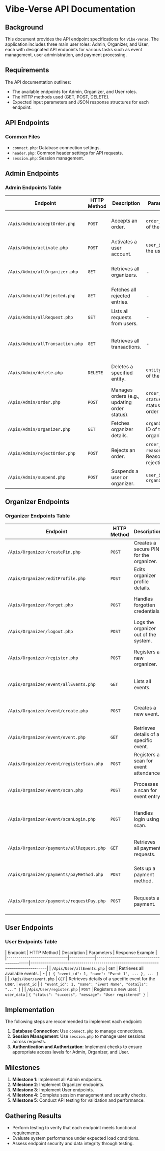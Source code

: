 # Vibe-Verse API Documentation

## Background

This document provides the API endpoint specifications for `Vibe-Verse`. The application includes three main user roles: Admin, Organizer, and User, each with designated API endpoints for various tasks such as event management, user administration, and payment processing.

## Requirements

The API documentation outlines:
- The available endpoints for Admin, Organizer, and User roles.
- The HTTP methods used (GET, POST, DELETE).
- Expected input parameters and JSON response structures for each endpoint.

## API Endpoints

### Common Files
- `connect.php`: Database connection settings.
- `header.php`: Common header settings for API requests.
- `session.php`: Session management.

## Admin Endpoints

### Admin Endpoints Table

| Endpoint                       | HTTP Method | Description                              | Parameters                        | Response Example                                               |
|--------------------------------|-------------|------------------------------------------|-----------------------------------|--------------------------------------------------------------|
| `/Apis/Admin/acceptOrder.php` | `POST`      | Accepts an order.                        | `order_id`: ID of the order      | `{ "status": "success", "message": "Order accepted successfully" }` |
| `/Apis/Admin/activate.php`    | `POST`      | Activates a user account.               | `user_id`: ID of the user        | `{ "status": "success", "message": "User activated" }`      |
| `/Apis/Admin/allOrganizer.php` | `GET`       | Retrieves all organizers.                | -                                 | `[ { "organizer_id": 1, "name": "Organizer 1" }, ... ]`    |
| `/Apis/Admin/allRejected.php`  | `GET`       | Fetches all rejected entries.           | -                                 | `[ { "entry_id": 1, "reason": "Rejected due to..." }, ... ]` |
| `/Apis/Admin/allRequest.php`   | `GET`       | Lists all requests from users.          | -                                 | `[ { "request_id": 1, "description": "Request details" }, ... ]` |
| `/Apis/Admin/allTransaction.php`| `GET`       | Retrieves all transactions.              | -                                 | `[ { "transaction_id": 1, "amount": 100, "status": "completed" }, ... ]` |
| `/Apis/Admin/delete.php`       | `DELETE`    | Deletes a specified entity.             | `entity_id`: ID of the entity    | `{ "status": "success", "message": "Entity deleted" }`      |
| `/Apis/Admin/order.php`        | `POST`      | Manages orders (e.g., updating order status). | `order_id`, `status`: New status for the order | `{ "status": "success", "message": "Order updated" }`        |
| `/Apis/Admin/organizer.php`    | `GET`       | Fetches organizer details.               | `organizer_id`: ID of the organizer | `{ "organizer_id": 1, "name": "Organizer Name", ... }`      |
| `/Apis/Admin/rejectOrder.php`  | `POST`      | Rejects an order.                       | `order_id`, `reason`: Reason for rejection | `{ "status": "success", "message": "Order rejected" }`       |
| `/Apis/Admin/suspend.php`      | `POST`      | Suspends a user or organizer.           | `user_id` or `organizer_id`     | `{ "status": "success", "message": "User suspended" }`      |

## Organizer Endpoints

### Organizer Endpoints Table

| Endpoint                                 | HTTP Method | Description                                      | Parameters                        | Response Example                                               |
|------------------------------------------|-------------|--------------------------------------------------|-----------------------------------|--------------------------------------------------------------|
| `/Apis/Organizer/createPin.php`         | `POST`      | Creates a secure PIN for the organizer.         | `organizer_id`, `pin`            | `{ "status": "success", "message": "PIN created" }`        |
| `/Apis/Organizer/editProfile.php`       | `POST`      | Edits organizer profile details.                 | `organizer_id`, `profile_data`   | `{ "status": "success", "message": "Profile updated" }`    |
| `/Apis/Organizer/forget.php`            | `POST`      | Handles forgotten credentials.                   | `email`: Organizer's email       | `{ "status": "success", "message": "Recovery email sent" }`|
| `/Apis/Organizer/logout.php`            | `POST`      | Logs the organizer out of the system.           | `organizer_id`                   | `{ "status": "success", "message": "Logged out" }`         |
| `/Apis/Organizer/register.php`          | `POST`      | Registers a new organizer.                       | `organizer_data`                 | `{ "status": "success", "message": "Organizer registered" }`|
| `/Apis/Organizer/event/allEvents.php`   | `GET`       | Lists all events.                               | -                                 | `[ { "event_id": 1, "name": "Event 1", ... }, ... ]`      |
| `/Apis/Organizer/event/create.php`      | `POST`      | Creates a new event.                             | `event_data`                     | `{ "status": "success", "message": "Event created" }`      |
| `/Apis/Organizer/event/event.php`       | `GET`       | Retrieves details of a specific event.         | `event_id`                       | `{ "event_id": 1, "name": "Event Name", ... }`             |
| `/Apis/Organizer/event/registerScan.php`| `POST`      | Registers a scan for event attendance.           | `event_id`, `scan_data`         | `{ "status": "success", "message": "Scan registered" }`    |
| `/Apis/Organizer/event/scan.php`        | `POST`      | Processes a scan for event entry.               | `event_id`, `user_id`           | `{ "status": "success", "message": "Scan successful" }`    |
| `/Apis/Organizer/event/scanLogin.php`   | `POST`      | Handles login using scan.                        | `scan_data`                     | `{ "status": "success", "message": "Login via scan successful" }` |
| `/Apis/Organizer/payments/allRequest.php`| `GET`       | Retrieves all payment requests.                  | -                                 | `[ { "request_id": 1, "amount": 100, ... }, ... ]`        |
| `/Apis/Organizer/payments/payMethod.php`| `POST`      | Sets up a payment method.                        | `organizer_id`, `payment_data`  | `{ "status": "success", "message": "Payment method set" }` |
| `/Apis/Organizer/payments/requestPay.php`| `POST`     | Requests a payment.                              | `organizer_id`, `amount`        | `{ "status": "success", "message": "Payment requested" }`  |

## User Endpoints

### User Endpoints Table

| Endpoint                      | HTTP Method | Description                                | Parameters            | Response Example                                                 |
|-------------------------------|-------------|--------------------------------------------|--------------------------------------------------------------------------------------|
| `/Apis/User/allEvents.php`    | `GET`       | Retrieves all available events.            | -                     | `[ { "event_id": 1, "name": "Event 1", ... }, ... ]`         |
| `/Apis/User/event.php`        | `GET`       | Retrieves details of a specific event for the user. | `event_id`           | `{ "event_id": 1, "name": "Event Name", "details": "..." }`  |
| `/Apis/User/register.php`     | `POST`      | Registers a new user.                      | `user_data`          | `{ "status": "success", "message": "User registered" }`      |

## Implementation

The following steps are recommended to implement each endpoint:
1. **Database Connection**: Use `connect.php` to manage connections.
2. **Session Management**: Use `session.php` to manage user sessions across requests.
3. **Authentication and Authorization**: Implement checks to ensure appropriate access levels for Admin, Organizer, and User.

## Milestones

1. **Milestone 1**: Implement all Admin endpoints.
2. **Milestone 2**: Implement Organizer endpoints.
3. **Milestone 3**: Implement User endpoints.
4. **Milestone 4**: Complete session management and security checks.
5. **Milestone 5**: Conduct API testing for validation and performance.

## Gathering Results

- Perform testing to verify that each endpoint meets functional requirements.
- Evaluate system performance under expected load conditions.
- Assess endpoint security and data integrity through testing.
